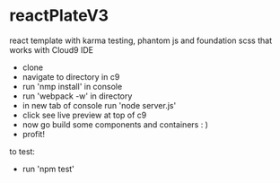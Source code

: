 # reactPlateV3
react template  with karma testing, phantom js and foundation scss that works with Cloud9 IDE


- clone
- navigate to directory in c9
- run 'nmp install' in console
- run 'webpack -w' in directory
- in new tab of console run 'node server.js'
- click see live preview at top of c9
- now go build some components and containers : )
- profit! 


to test: 
- run 'npm test'
